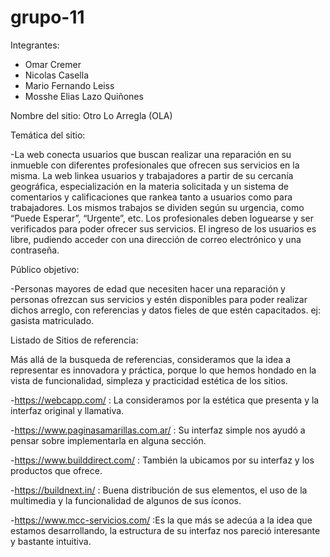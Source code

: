 # grupo-11

Integrantes:

- Omar Cremer
- Nicolas Casella 
- Mario Fernando Leiss
- Mosshe Elias Lazo Quiñones



Nombre del sitio: Otro Lo Arregla (OLA)


Temática del sitio:

-La web conecta usuarios que buscan realizar una reparación en su inmueble con diferentes profesionales que ofrecen sus servicios en la misma. La web linkea usuarios y trabajadores a partir de su cercanía geográfica, especialización en la materia solicitada y un sistema de comentarios y calificaciones que rankea tanto a usuarios como para trabajadores. Los mismos trabajos se dividen según su urgencia, como “Puede Esperar”, “Urgente”, etc. Los profesionales deben loguearse y ser verificados para poder ofrecer sus servicios. El ingreso de los usuarios es libre, pudiendo acceder con una dirección de correo electrónico y una contraseña.

Público objetivo: 

-Personas mayores de edad que necesiten hacer una reparación y personas ofrezcan sus servicios y estén disponibles para poder realizar dichos arreglo, con referencias y datos fieles de que estén capacitados. ej: gasista matriculado.

Listado de Sitios de referencia:

Más allá de la busqueda de referencias, consideramos que la idea a representar es innovadora y práctica, porque lo que hemos hondado en la vista de funcionalidad, simpleza y practicidad estética de los sitios.

-https://webcapp.com/ : La consideramos por la estética que presenta y la interfaz original y llamativa.

-https://www.paginasamarillas.com.ar/ : Su interfaz simple nos ayudó a pensar sobre implementarla en alguna sección.

-https://www.builddirect.com/ : También la ubicamos por su interfaz y los productos que ofrece. 

-https://buildnext.in/ : Buena distribución de sus elementos, el uso de la multimedia y la funcionalidad de algunos de sus íconos.

-https://www.mcc-servicios.com/ :Es la que más se adecúa a la idea que estamos desarrollando, la estructura de su interfaz nos pareció interesante y bastante intuitiva.


